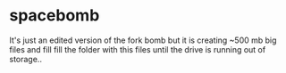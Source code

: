 # spacebomb
It's just an edited version of the fork bomb but it is creating ~500 mb big files and fill fill the folder with this files until the drive is running out of storage..
